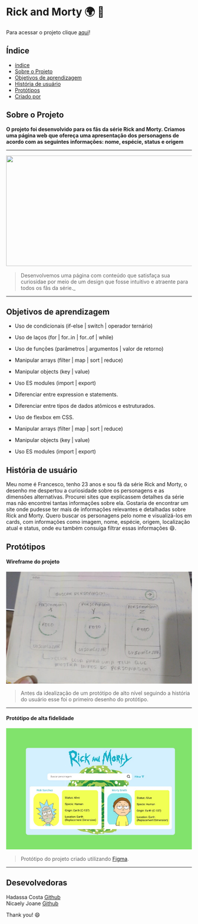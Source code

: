 # Rick and Morty :earth_africa: :rocket:
Para acessar o projeto clique [aqui](https://costahadassa.github.io/Rick-and-Morty/)!

## Índice
* [índice](#Índice)
* [Sobre o Projeto](#sobre-o-projeto)
* [Objetivos de aprendizagem](#objetivos-de-aprendizagem)
* [História de usuário](*história-de-usuário)
* [Protótipos](*protótipos)
* [Criado por](*Criadoras)

## Sobre o Projeto

__O projeto foi desenvolvido para os fãs da série Rick and Morty. 
Criamos uma página web que ofereça uma apresentação dos personagens de acordo com as seguintes informações: nome, espécie, status e origem__
___
<p align="center">
<img width="600" height="300" src="src/images/Animated%20GIF-downsized_large.gif">
</p>

>Desenvolvemos uma página com conteúdo que satisfaça sua curiosidae por meio de um design que fosse intuitivo e atraente para todos os fãs da série._


___
## Objetivos de aprendizagem

 * Uso de condicionais (if-else | switch | operador ternário)
 * Uso de laços (for | for..in | for..of | while)
 * Uso de funções (parâmetros | argumentos | valor de retorno)
 * Manipular arrays (filter | map | sort | reduce)
 * Manipular objects (key | value)
 * Uso ES modules (import | export)
 * Diferenciar entre expression e statements.
 * Diferenciar entre tipos de dados atômicos e estruturados.

* Uso de flexbox em CSS.
* Manipular arrays (filter | map | sort | reduce)
* Manipular objects (key | value)
* Uso ES modules (import | export)

## História de usuário

Meu nome é Francesco, tenho 23 anos e sou fã da série Rick and Morty, o desenho me despertou a curiosidade sobre os personagens e as dimensões alternativas. 
Procurei sites que explicassem detalhes da série mas não encontrei tantas informações sobre ela.
Gostaria de encontrar um site onde pudesse ter mais de informações relevantes e detalhadas sobre Rick and Morty.
Quero buscar os personagens pelo nome e visualizá-los em cards, com informações como imagem, nome, espécie, origem, localização atual e status, onde eu também consuiga filtrar essas informações :smile:.

## Protótipos

#### Wireframe do projeto
![prototipo-baixa](src/images/baixa.jpg)
> Antes da idealização de um protótipo de alto nível seguindo a história do usuário esse foi o primeiro desenho do protótipo.
___
#### Protótipo de alta fidelidade
![prototipo](src/images/prototipo.png)
>Protótipo do projeto criado utilizando [Figma](https://www.figma.com/file/.7V7DeCV5b64RpHLb9bTceC/Data-Lovers).
___
## Desevolvedoras
Hadassa Costa [Github](https://github.com/Costahadassa)</br>
Nicaely Joane [Github](https://github.com/Nijoane)

Thank you! :smile:
